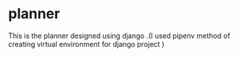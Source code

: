 # planner
This is the planner designed using django .(I used pipenv method of creating virtual environment for django project )
